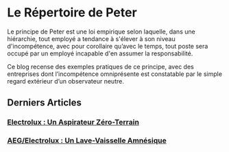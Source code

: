 # Le Répertoire de Peter

Le principe de Peter est une loi empirique selon laquelle, dans une hiérarchie, tout employé a tendance à s'élever à son niveau d'incompétence, avec pour corollaire qu’avec le temps, tout poste sera occupé par un employé incapable d'en assumer la responsabilité.

Ce blog recense des exemples pratiques de ce principe, avec des entreprises dont l’incompétence omniprésente est constatable par le simple regard extérieur d’un observateur neutre.

## Derniers Articles

### [Electrolux : Un Aspirateur Zéro-Terrain](/electrolux-aspi-0terrain)

### [AEG/Electrolux : Un Lave-Vaisselle Amnésique](/aeg-lave-vaisselle-3en1)

